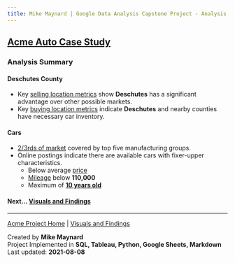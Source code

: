```yaml
---
title: Mike Maynard | Google Data Analysis Capstone Project - Analysis Summary
---
```

## [Acme Auto Case Study](./)

### Analysis Summary

#### Deschutes County

* Key [selling location metrics](visuals/sell.html) show **Deschutes** has a significant advantage over other possible markets.
* Key [buying location metrics](visuals/buy.html) indicate **Deschutes** and nearby counties have necessary car inventory.

#### Cars

* [2/3rds of market](visuals/cars.html) covered by top five manufacturing groups.
* Online postings indicate there are available cars with fixer-upper characteristics.
  * Below average [price](visuals/price.html)
  * [Mileage](visuals/mileage.html) below **110,000**
  * Maximum of **[10 years old](visuals/age.html)**





#### Next... [Visuals and Findings](visuals/sell.html)




---
[Acme Project Home](./) | [Visuals and Findings](visuals/sell.html)

Created by **Mike Maynard**<BR>
Project Implemented in **SQL, Tableau, Python, Google Sheets, Markdown**<BR>
Last updated:  **2021-08-08**
